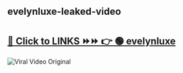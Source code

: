 
 ## evelynluxe-leaked-video 

# <h2><a href="https://clipsfans.com/evelynluxe&ref=git">🔗 Click to LINKS ⏩⏩ 👉 🟢 evelynluxe </a></h2>

<a href="https://clipsfans.com/evelynluxe&ref=git" rel="nofollow" data-target="animated-image.originalLink"><img src="https://i.ibb.co.com/xMMVF88/686577567.gif" alt="Viral Video Original" style="max-width: 100%; display: inline-block;" data-target="animated-image.originalImage"></a>
